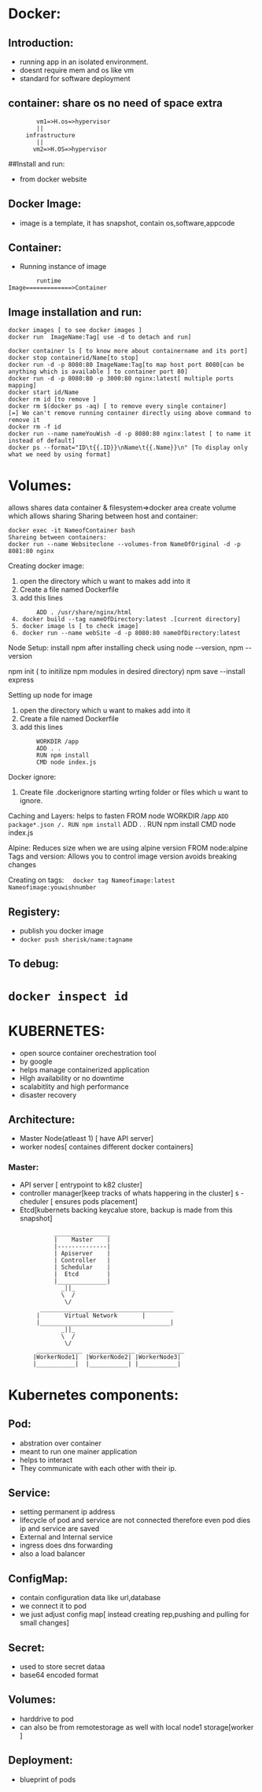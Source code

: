 #  Docker: 
## Introduction:
 - running app in an isolated environment.
 - doesnt require mem and os like vm
 - standard for software deployment


## container: share os no need of space extra
```container1 continaer2 => Docker=>H.OS = > infra
      	vm1=>H.os=>hypervisor
		||
	 infrastructure
		||
       vm2=>H.OS=>hypervisor
```
##Install and run:
 - from docker website

## Docker Image:
 - image is a template, it has snapshot, contain os,software,appcode
## Container:
 - Running instance of image

``` Diagrmatic way:
        runtime  
Image=============>Container
```
## Image installation and run:
```docker pull nginx[name]
docker images [ to see docker images ]
docker run  ImageName:Tag[ use -d to detach and run]

docker container ls [ to know more about containername and its port]
docker stop containerid/Name[to stop]
docker run -d -p 8080:80 ImageName:Tag[to map host port 8080[can be anything which is available ] to container port 80]
docker run -d -p 8080:80 -p 3000:80 nginx:latest[ multiple ports mapping]
docker start id/Name
docker rm id [to remove ]
docker rm $(docker ps -aq) [ to remove every single container]
[=] We can't remove running container directly using above command to remove it 
docker rm -f id
docker run --name nameYouWish -d -p 8080:80 nginx:latest [ to name it instead of default]
docker ps --format="ID\t{{.ID}}\nName\t{{.Name}}\n" [To display only what we need by using format] 
```
# Volumes:
allows shares data
container & filesystem=>docker area
create volume which allows sharing
Sharing between host and container:
```docker run --name webSite -v "$(pwd):/usr/share/nginx/html:ro" -d -p 8080:80 nginx
docker exec -it NameofContainer bash
Shareing between containers:
docker run --name Websiteclone --volumes-from NameOfOriginal -d -p 8081:80 nginx
```
Creating docker image:
 1. open the directory which u want to makes add into it 
 2. Create a file named Dockerfile
 3. add this lines
```	FROM nginx
		ADD . /usr/share/nginx/html  
 4. docker build --tag nameOfDirectory:latest .[current directory]
 5. docker image ls [ to check image]
 6. docker run --name webSite -d -p 8080:80 nameOfDirectory:latest 
```

Node Setup:
install npm
after installing check using node --version, npm --version

npm init ( to initilize npm modules in desired directory)
npm save --install express

Setting up node for image
 1. open the directory which u want to makes add into it 
 2. Create a file named Dockerfile
 3. add this lines
```		FROM node
		WORKDIR /app
		ADD . .
		RUN npm install
		CMD node index.js
```

Docker ignore:
1. Create file .dockerignore
starting wrting folder or files which u want to ignore.

Caching and Layers:
helps to fasten
		FROM node
		WORKDIR	/app
		`ADD package*.json /.
		RUN npm install`
		ADD . .
		RUN npm install
		CMD node index.js

Alpine:
Reduces size when we are using alpine version
		FROM node:alpine
Tags and version:
Allows you to control image version
avoids breaking changes

Creating on tags:
	`	docker tag Nameofimage:latest Nameofimage:youwishnumber `

## Registery:
 - publish you docker image
 - `docker push sherisk/name:tagname`

		
## To debug:
 `docker inspect id`
===============================================================================================================
# KUBERNETES:
 - open source container orechestration tool
 - by google
 - helps manage containerized application 
 - HIgh availability or no downtime
 - scalabitlity and high performance
 - disaster recovery 

## Architecture:
 - Master Node(atleast 1) [ have API server]
 - worker nodes[ containes different docker containers]

### Master:
 - API server [ entrypoint to k82 cluster]
 - controller manager[keep tracks of whats  happering in the cluster]
s - cheduler [ ensures pods placement]
 - Etcd[kubernets backing keycalue store, backup is made from this snapshot]

```VirtualNetwork helps all the node into one powerfull machine
		     ________________
		     |    Master    |	 
		     |--------------|		
		     | Apiserver    |
		     | Controller   |
		     | Schedular    |
		     |  Etcd        |
		     |______________|
			   _||_	
			   \  /
			    \/
         ______________________________________
        |		Virtual Network	      |
        |_____________________________________|
  			   _||_
  			   \  /
 			    \/
        _____________  _____________ _____________
       |WorkerNode1|  |WorkerNode2| |WorkerNode3|
       |___________|  |___________| |___________|

```
# Kubernetes components:
## Pod: 
 - abstration over container
 - meant to run one mainer application
 - helps to interact
 - They communicate with each other with their ip.

## Service:
 - setting permanent ip address
 - lifecycle of pod and service are not connected therefore even pod dies ip and service are saved
 - External and Internal service
 - ingress does dns forwarding 
 - also a load balancer 

## ConfigMap:
 - contain configuration data like url,database
 - we connect it to pod
 - we just adjust config map[ instead creating rep,pushing and pulling for small changes]

## Secret:
 - used to store secret dataa
 - base64 encoded format

## Volumes:
 - harddrive to pod
 - can also be from remotestorage as well with local node1 storage[worker ]

## Deployment:
 - blueprint of pods
















